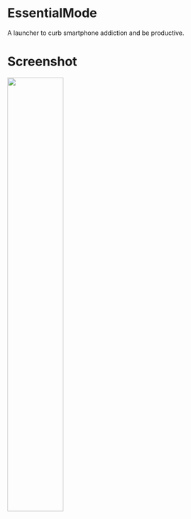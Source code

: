 # EssentialMode
A launcher to curb smartphone addiction and be productive.
# Screenshot
<img src="https://i.imgur.com/MbAOTuV.gif" width="50%" height="50%"/>

